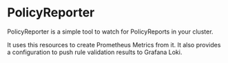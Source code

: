 # PolicyReporter

PolicyReporter is a simple tool to watch for PolicyReports in your cluster.

It uses this resources to create Prometheus Metrics from it. It also provides a configuration to push rule validation results to Grafana Loki.
